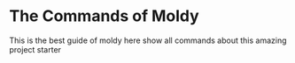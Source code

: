 # The Commands of Moldy

This is the best guide of moldy here show all commands about this amazing project starter 